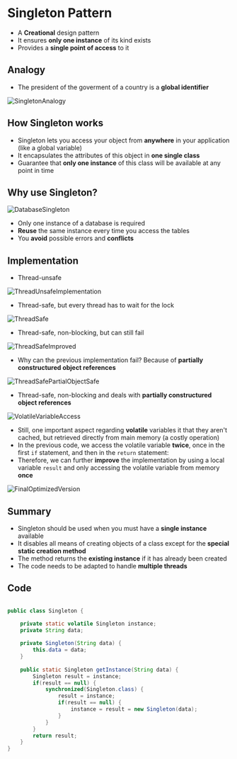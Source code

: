 # Singleton Pattern

- A **Creational** design pattern
- It ensures **only one instance** of its kind exists
- Provides a **single point of access** to it

## Analogy

- The president of the goverment of a country is a **global identifier**

![SingletonAnalogy](https://github.com/Mirciulica15/oop-learning-path/assets/36898665/11a8c058-9663-4b64-900f-f0e55cf87e22)

## How Singleton works

- Singleton lets you access your object from **anywhere** in your application (like a global variable)
- It encapsulates the attributes of this object in **one single class**
- Guarantee that **only one instance** of this class will be available at any point in time

## Why use Singleton?

![DatabaseSingleton](https://github.com/Mirciulica15/oop-learning-path/assets/36898665/5fd01cf9-5afa-4788-a156-208161be5d29)

- Only one instance of a database is required
- **Reuse** the same instance every time you access the tables
- You **avoid** possible errors and **conflicts**

## Implementation

- Thread-unsafe

![ThreadUnsafeImplementation](https://github.com/Mirciulica15/oop-learning-path/assets/36898665/07ea1909-86ff-40df-af29-02a70fbc02bb)

- Thread-safe, but every thread has to wait for the lock

![ThreadSafe](https://github.com/Mirciulica15/oop-learning-path/assets/36898665/bfec95a0-af02-48fa-a20f-2622487da9e2)

- Thread-safe, non-blocking, but can still fail

![ThreadSafeImproved](https://github.com/Mirciulica15/oop-learning-path/assets/36898665/a7af6f0a-dcfb-4fad-964d-586e78a91437)

- Why can the previous implementation fail? Because of **partially constructured object references**

![ThreadSafePartialObjectSafe](https://github.com/Mirciulica15/oop-learning-path/assets/36898665/d1ac0a70-85f9-4db8-a0fd-8325418262d2)

- Thread-safe, non-blocking and deals with **partially constructured object references**

![VolatileVariableAccess](https://github.com/Mirciulica15/oop-learning-path/assets/36898665/bc67418e-2b87-4c1d-affe-63bf15d331d0)

- Still, one important aspect regarding **volatile** variables it that they aren't cached, but retrieved directly from main memory (a costly operation)
- In the previous code, we access the volatile variable **twice**, once in the first ```if``` statement, and then in the ```return``` statement:
- Therefore, we can further **improve** the implementation by using a local variable ```result``` and only accessing the volatile variable from memory **once**

![FinalOptimizedVersion](https://github.com/Mirciulica15/oop-learning-path/assets/36898665/10b2910b-e121-4467-9c89-cb9f8eda2773)

## Summary

- Singleton should be used when you must have a **single instance** available
- It disables all means of creating objects of a class except for the **special static creation method**
- The method returns the **existing instance** if it has already been created
- The code needs to be adapted to handle **multiple threads**

## Code

```java

public class Singleton {

    private static volatile Singleton instance;
    private String data;
  
    private Singleton(String data) {
        this.data = data;
    }
  
    public static Singleton getInstance(String data) {
        Singleton result = instance;
        if(result == null) {
            synchronized(Singleton.class) {
                result = instance;
                if(result == null) {
                    instance = result = new Singleton(data);
                }
            }
        }
        return result;
    }
}

```
